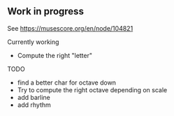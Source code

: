 Work in progress
---

See https://musescore.org/en/node/104821

Currently working
* Compute the right "letter"

TODO
* find a better char for octave down
* Try to compute the right octave depending on scale
* add barline
* add rhythm

